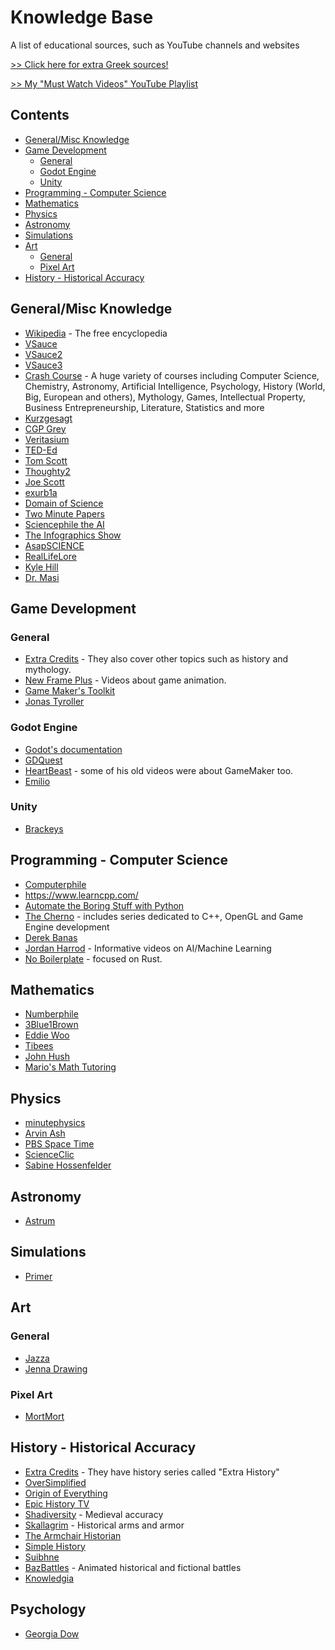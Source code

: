 # Knowledge Base
A list of educational sources, such as YouTube channels and websites

[>> Click here for extra Greek sources!](https://github.com/OverloadedOrama/KnowledgeBase/blob/master/GreekSources.md)

[>> My "Must Watch Videos" YouTube Playlist](https://www.youtube.com/playlist?list=PL-xVVvo0UaT97wAE-bc9NgAC7UZplVEHK)

## Contents
- [General/Misc Knowledge](#generalmisc-knowledge)
- [Game Development](#game-development)
  - [General](#general)
  - [Godot Engine](#godot-engine)
  - [Unity](#unity)
- [Programming - Computer Science](#programming---computer-science)
- [Mathematics](#mathematics)
- [Physics](#physics)
- [Astronomy](#astronomy)
- [Simulations](#simulations)
- [Art](#art)
  - [General](#general-1)
  - [Pixel Art](#pixel-art)
- [History - Historical Accuracy](#history---historical-accuracy)

## General/Misc Knowledge
- [Wikipedia](https://en.wikipedia.org/wiki/Main_Page) - The free encyclopedia
- [VSauce](https://www.youtube.com/c/vsauce1)
- [VSauce2](https://www.youtube.com/c/Vsauce2)
- [VSauce3](https://www.youtube.com/c/Vsauce3)
- [Crash Course](https://www.youtube.com/user/crashcourse) - A huge variety of courses including Computer Science, Chemistry, Astronomy, Artificial Intelligence, Psychology, History (World, Big, European and others), Mythology, Games, Intellectual Property, Business Entrepreneurship, Literature, Statistics and more
- [Kurzgesagt](https://www.youtube.com/user/Kurzgesagt)
- [CGP Grey](https://www.youtube.com/user/CGPGrey)
- [Veritasium](https://www.youtube.com/c/veritasium)
- [TED-Ed](https://www.youtube.com/user/TEDEducation)
- [Tom Scott](https://www.youtube.com/c/TomScottGo)
- [Thoughty2](https://www.youtube.com/user/Thoughty2)
- [Joe Scott](https://www.youtube.com/user/jnightandday)
- [exurb1a](https://www.youtube.com/user/willunicycleforfood)
- [Domain of Science](https://www.youtube.com/c/DomainofScience)
- [Two Minute Papers](https://www.youtube.com/c/K%C3%A1rolyZsolnai)
- [Sciencephile the AI](https://www.youtube.com/c/SciencephiletheAI)
- [The Infographics Show](https://www.youtube.com/user/TheInfographicsShow)
- [AsapSCIENCE](https://www.youtube.com/user/AsapSCIENCE)
- [RealLifeLore](https://www.youtube.com/c/RealLifeLore)
- [Kyle Hill](https://www.youtube.com/c/KyleHillScience)
- [Dr. Masi](https://www.youtube.com/c/DrMasi)


## Game Development
### General
- [Extra Credits](https://www.youtube.com/user/ExtraCreditz) - They also cover other topics such as history and mythology.
- [New Frame Plus](https://www.youtube.com/channel/UCxO_ya-RmAXCXJCU54AxYFw) - Videos about game animation.
- [Game Maker's Toolkit](https://www.youtube.com/user/McBacon1337)
- [Jonas Tyroller](https://www.youtube.com/channel/UC_p_9arduPuxM8DHTGIuSOg)

### Godot Engine
- [Godot's documentation](https://docs.godotengine.org/en/stable/)
- [GDQuest](https://www.youtube.com/channel/UCxboW7x0jZqFdvMdCFKTMsQ)
- [HeartBeast](https://www.youtube.com/user/uheartbeast) - some of his old videos were about GameMaker too.
- [Emilio](https://www.youtube.com/channel/UC9DR22-qohBDtZ74R3FxOZg)

### Unity
- [Brackeys](https://www.youtube.com/user/Brackeys)


## Programming - Computer Science
- [Computerphile](https://www.youtube.com/user/Computerphile)
- https://www.learncpp.com/
- [Automate the Boring Stuff with Python](https://automatetheboringstuff.com/)
- [The Cherno](https://www.youtube.com/user/TheChernoProject) - includes series dedicated to C++, OpenGL and Game Engine development
- [Derek Banas](https://www.youtube.com/user/derekbanas)
- [Jordan Harrod](https://www.youtube.com/c/JordanHarrod) - Informative videos on AI/Machine Learning
- [No Boilerplate](https://www.youtube.com/@NoBoilerplate/) - focused on Rust.

## Mathematics
- [Numberphile](https://www.youtube.com/user/numberphile)
- [3Blue1Brown](https://www.youtube.com/c/3blue1brown)
- [Eddie Woo](https://www.youtube.com/user/misterwootube)
- [Tibees](https://www.youtube.com/user/tibees)
- [John Hush](https://www.youtube.com/user/mrjohnhush)
- [Mario's Math Tutoring](https://www.youtube.com/c/MariosMathTutoring)

## Physics
- [minutephysics](https://www.youtube.com/user/minutephysics)
- [Arvin Ash](https://www.youtube.com/c/ArvinAsh/)
- [PBS Space Time](https://www.youtube.com/c/pbsspacetime)
- [ScienceClic](https://www.youtube.com/c/ScienceClicEN)
- [Sabine Hossenfelder](https://www.youtube.com/c/SabineHossenfelder)

## Astronomy
- [Astrum](https://www.youtube.com/c/astrumspace)

## Simulations
- [Primer](https://www.youtube.com/c/PrimerLearning/)

## Art
### General
- [Jazza](https://www.youtube.com/user/DrawWithJazza)
- [Jenna Drawing](https://www.youtube.com/user/JennaDrawing)

### Pixel Art
- [MortMort](https://www.youtube.com/user/atMNRArt)

## History - Historical Accuracy
- [Extra Credits](https://www.youtube.com/user/ExtraCreditz) - They have history series called "Extra History"
- [OverSimplified](https://www.youtube.com/user/Webzwithaz)
- [Origin of Everything](https://www.youtube.com/c/pbsoriginofeverything)
- [Epic History TV](https://www.youtube.com/channel/UCvPXiKxH-eH9xq-80vpgmKQ)
- [Shadiversity](https://www.youtube.com/user/shadmbrooks) - Medieval accuracy
- [Skallagrim](https://www.youtube.com/user/SkallagrimNilsson) - Historical arms and armor
- [The Armchair Historian](https://www.youtube.com/channel/UCeUJFQ0D9qs6aVNyUt9fkeQ)
- [Simple History](https://www.youtube.com/c/Simplehistory/videos)
- [Suibhne](https://www.youtube.com/c/Suibhne)
- [BazBattles](https://www.youtube.com/c/BazBattles) - Animated historical and fictional battles
- [Knowledgia](https://www.youtube.com/c/Knowledgia)

## Psychology
- [Georgia Dow](https://www.youtube.com/c/GeorgiaDow)
